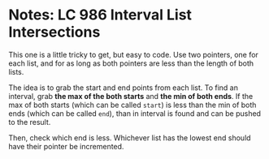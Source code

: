 # Notes: LC 986 Interval List Intersections

This one is a little tricky to get, but easy to code. Use two pointers, one for
each list, and for as long as both pointers are less than the length of both
lists.

The idea is to grab the start and end points from each list. To find an
interval, grab **the max of the both starts** and **the min of both ends**. If
the max of both starts (which can be called `start`) is less than the min of
both ends (which can be called `end`), than in interval is found and can be
pushed to the result.

Then, check which end is less. Whichever list has the lowest end should have
their pointer be incremented.
